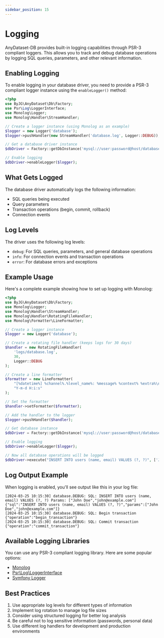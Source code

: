 ```yaml
---
sidebar_position: 15
---
```


# Logging

AnyDataset-DB provides built-in logging capabilities through PSR-3 compliant loggers. This allows you to track and debug
database operations by logging SQL queries, parameters, and other relevant information.

## Enabling Logging

To enable logging in your database driver, you need to provide a PSR-3 compliant logger instance using the
`enableLogger()` method:

```php
<?php
use ByJG\AnyDataset\Db\Factory;
use Psr\Log\LoggerInterface;
use Monolog\Logger;
use Monolog\Handler\StreamHandler;

// Create a logger instance (using Monolog as an example)
$logger = new Logger('database');
$logger->pushHandler(new StreamHandler('database.log', Logger::DEBUG));

// Get a database driver instance
$dbDriver = Factory::getDbInstance('mysql://user:password@host/database');

// Enable logging
$dbDriver->enableLogger($logger);
```

## What Gets Logged

The database driver automatically logs the following information:

- SQL queries being executed
- Query parameters
- Transaction operations (begin, commit, rollback)
- Connection events

## Log Levels

The driver uses the following log levels:

- `debug`: For SQL queries, parameters, and general database operations
- `info`: For connection events and transaction operations
- `error`: For database errors and exceptions

## Example Usage

Here's a complete example showing how to set up logging with Monolog:

```php
<?php
use ByJG\AnyDataset\Db\Factory;
use Monolog\Logger;
use Monolog\Handler\StreamHandler;
use Monolog\Handler\RotatingFileHandler;
use Monolog\Formatter\LineFormatter;

// Create a logger instance
$logger = new Logger('database');

// Create a rotating file handler (keeps logs for 30 days)
$handler = new RotatingFileHandler(
    'logs/database.log',
    30,
    Logger::DEBUG
);

// Create a line formatter
$formatter = new LineFormatter(
    "[%datetime%] %channel%.%level_name%: %message% %context% %extra%\n",
    "Y-m-d H:i:s"
);

// Set the formatter
$handler->setFormatter($formatter);

// Add the handler to the logger
$logger->pushHandler($handler);

// Get database instance
$dbDriver = Factory::getDbInstance('mysql://user:password@host/database');

// Enable logging
$dbDriver->enableLogger($logger);

// Now all database operations will be logged
$dbDriver->execute("INSERT INTO users (name, email) VALUES (?, ?)", ['John Doe', 'john@example.com']);
```

## Log Output Example

When logging is enabled, you'll see output like this in your log file:

```
[2024-03-25 10:15:30] database.DEBUG: SQL: INSERT INTO users (name, email) VALUES (?, ?) Params: ["John Doe","john@example.com"] {"sql":"INSERT INTO users (name, email) VALUES (?, ?)","params":["John Doe","john@example.com"]}
[2024-03-25 10:15:30] database.DEBUG: SQL: Begin transaction {"operation":"begin_transaction"}
[2024-03-25 10:15:30] database.DEBUG: SQL: Commit transaction {"operation":"commit_transaction"}
```

## Available Logging Libraries

You can use any PSR-3 compliant logging library. Here are some popular options:

- [Monolog](https://github.com/Seldaek/monolog)
- [Psr\Log\LoggerInterface](https://github.com/php-fig/log)
- [Symfony Logger](https://symfony.com/doc/current/logging.html)

## Best Practices

1. Use appropriate log levels for different types of information
2. Implement log rotation to manage log file sizes
3. Consider using structured logging for better log analysis
4. Be careful not to log sensitive information (passwords, personal data)
5. Use different log handlers for development and production environments 